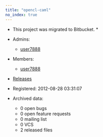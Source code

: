 ```yaml
---
title: "opencl-caml"
no_index: true
---
```


* This project was migrated to Bitbucket. *


* Admins:
  * [user7888](/users/user7888)
* Members:
  * [user7888](/users/user7888)
* [Releases](https://download.ocamlcore.org/opencl-caml)
* Registered: 2012-08-28 03:31:07
* Archived data:
  * 0 open bugs
  * 0 open feature requests
  * 0 mailing list
  * 0 VCS
  * 2 released files
